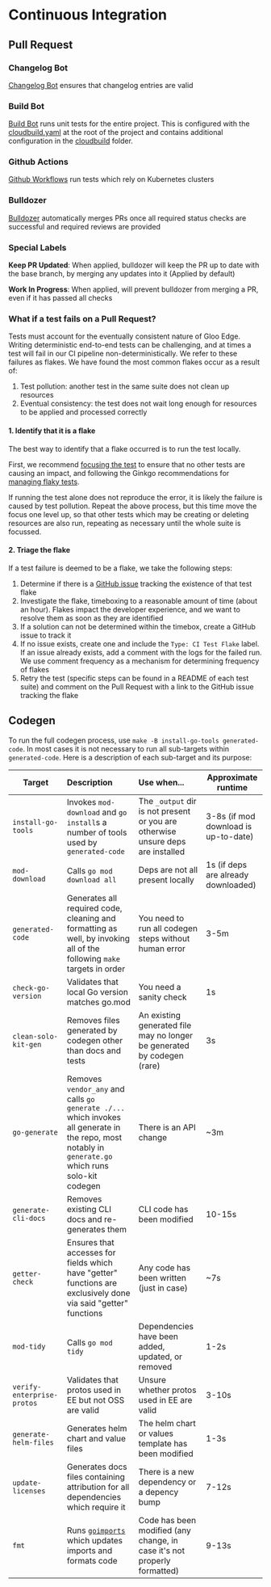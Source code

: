 # Continuous Integration

## Pull Request

### Changelog Bot
[Changelog Bot](https://github.com/solo-io/changelog-bot)  ensures that changelog entries are valid

### Build Bot
[Build Bot](https://github.com/solo-io/build-bot) runs unit tests for the entire project. This is configured with the [cloudbuild.yaml](../cloudbuild.yaml) at the root of the project and contains additional configuration in the [cloudbuild](cloudbuild) folder.

### Github Actions
[Github Workflows](https://github.com/solo-io/gloo/tree/master/.github/workflows) run tests which rely on Kubernetes clusters

### Bulldozer
[Bulldozer](https://github.com/solo-io/bulldozer) automatically merges PRs once all required status checks are successful and required reviews are provided

### Special Labels
**Keep PR Updated**: When applied, bulldozer will keep the PR up to date with the base branch, by merging any updates into it (Applied by default)

**Work In Progress**: When applied, will prevent bulldozer from merging a PR, even if it has passed all checks

### What if a test fails on a Pull Request?

Tests must account for the eventually consistent nature of Gloo Edge. Writing deterministic end-to-end tests can be challenging, and at times a test will fail in our CI pipeline non-deterministically. We refer to these failures as flakes. We have found the most common flakes occur as a result of:
1. Test pollution: another test in the same suite does not clean up resources
2. Eventual consistency: the test does not wait long enough for resources to be applied and processed correctly

#### 1. Identify that it is a flake
The best way to identify that a flake occurred is to run the test locally.

First, we recommend [focusing the test](https://onsi.github.io/ginkgo/#focused-specs) to ensure that no other tests are causing an impact, and following the Ginkgo recommendations for [managing flaky tests](https://onsi.github.io/ginkgo/#repeating-spec-runs-and-managing-flaky-specs).

If running the test alone does not reproduce the error, it is likely the failure is caused by test pollution. Repeat the above process, but this time move the focus one level up, so that other tests which may be creating or deleting resources are also run, repeating as necessary until the whole suite is focussed.

#### 2. Triage the flake
If a test failure is deemed to be a flake, we take the following steps:
1. Determine if there is a [GitHub issue](https://github.com/solo-io/gloo/labels/Type%3A%20CI%20Test%20Flake) tracking the existence of that test flake
1. Investigate the flake, timeboxing to a reasonable amount of time (about an hour). Flakes impact the developer experience, and we want to resolve them as soon as they are identified
1. If a solution can not be determined within the timebox, create a GitHub issue to track it
1. If no issue exists, create one and include the `Type: CI Test Flake` label. If an issue already exists, add a comment with the logs for the failed run. We use comment frequency as a mechanism for determining frequency of flakes
1. Retry the test (specific steps can be found in a README of each test suite) and comment on the Pull Request with a link to the GitHub issue tracking the flake

## Codegen

To run the full codegen process, use `make -B install-go-tools generated-code`. In most cases it is not necessary to run all sub-targets within `generated-code`.
Here is a description of each sub-target and its purpose:

| Target                     | Description                                                                                                                                          | Use when...                                                                                                                             | Approximate runtime                  |
|----------------------------|:-----------------------------------------------------------------------------------------------------------------------------------------------------|:----------------------------------------------------------------------------------------------------------------------------------------|--------------------------------------|
| `install-go-tools`         | Invokes `mod-download` and `go install`s a number of tools used by `generated-code`                                                                  | The `_output` dir is not present or you are otherwise unsure deps are installed                                                         | 3-8s (if mod download is up-to-date) |
| `mod-download`             | Calls `go mod download all`                                                                                                                          | Deps are not all present locally | 1s (if deps are already downloaded)  |
| `generated-code`           | Generates all required code, cleaning and formatting as well, by invoking all of the following `make` targets in order                               | You need to run all codegen steps without human error | 3-5m                                 |
| `check-go-version`         | Validates that local Go version matches go.mod                                                                                                       | You need a sanity check                                                                                                                 | 1s                                   |
| `clean-solo-kit-gen`       | Removes files generated by codegen other than docs and tests                                                                                         | An existing generated file may no longer be generated by codegen (rare)                                                                 | 3s                                   |
| `go-generate`              | Removes `vendor_any` and calls `go generate ./...` which invokes all generate in the repo, most notably in `generate.go` which runs solo-kit codegen | There is an API change | ~3m                                  |
| `generate-cli-docs`        | Removes existing CLI docs and re-generates them | CLI code has been modified | 10-15s                               |
| `getter-check`             | Ensures that accesses for fields which have "getter" functions are exclusively done via said "getter" functions | Any code has been written (just in case) | ~7s                                  |
| `mod-tidy`                 | Calls `go mod tidy` | Dependencies have been added, updated, or removed | 1-2s                                 |                                |
| `verify-enterprise-protos` | Validates that protos used in EE but not OSS are valid                                                                                               | Unsure whether protos used in EE are valid                                                                                              | 3-10s                                |
| `generate-helm-files`      | Generates helm chart and value files                                                                                                                 | The helm chart or values template has been modified                                                                                     | 1-3s                                 |
| `update-licenses`          | Generates docs files containing attribution for all dependencies which require it                                                                    | There is a new dependency or a depency bump                                                                                             | 7-12s                                |
| `fmt`                      | Runs [`goimports`](https://pkg.go.dev/golang.org/x/tools/cmd/goimports) which updates imports and formats code                                       | Code has been modified (any change, in case it's not properly formatted)                                                                | 9-13s                                |